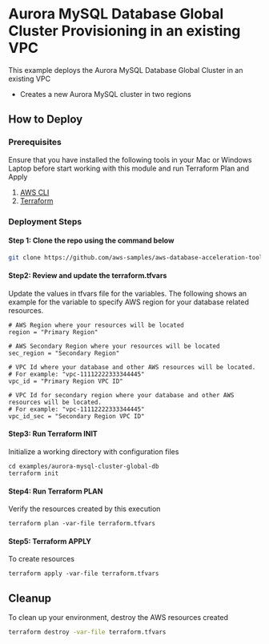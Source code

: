 # Aurora MySQL Database Global Cluster Provisioning in an existing VPC

This example deploys the Aurora MySQL Database Global Cluster in an existing VPC

- Creates a new Aurora MySQL cluster in two regions

## How to Deploy

### Prerequisites

Ensure that you have installed the following tools in your Mac or Windows Laptop before start working with this module and run Terraform Plan and Apply

1. [AWS CLI](https://docs.aws.amazon.com/cli/latest/userguide/install-cliv2.html)
2. [Terraform](https://learn.hashicorp.com/tutorials/terraform/install-cli)

### Deployment Steps

#### Step 1: Clone the repo using the command below

```sh
git clone https://github.com/aws-samples/aws-database-acceleration-toolkit
```

#### Step2: Review and update the terraform.tfvars
Update the values in tfvars file for the variables. The following shows an example for the variable to specify AWS region for your database related resources.
```shell script
# AWS Region where your resources will be located
region = "Primary Region"

# AWS Secondary Region where your resources will be located
sec_region = "Secondary Region"

# VPC Id where your database and other AWS resources will be located. 
# For example: "vpc-11112222333344445"
vpc_id = "Primary Region VPC ID"

# VPC Id for secondary region where your database and other AWS resources will be located. 
# For example: "vpc-11112222333344445"
vpc_id_sec = "Secondary Region VPC ID"
```

#### Step3: Run Terraform INIT
Initialize a working directory with configuration files


```shell script
cd examples/aurora-mysql-cluster-global-db
terraform init
```

#### Step4: Run Terraform PLAN
Verify the resources created by this execution

```shell script
terraform plan -var-file terraform.tfvars
```

#### Step5: Terraform APPLY
To create resources

```shell script
terraform apply -var-file terraform.tfvars
```

## Cleanup

To clean up your environment, destroy the AWS resources created 

```sh
terraform destroy -var-file terraform.tfvars
```

